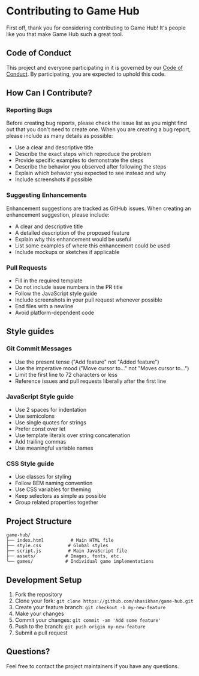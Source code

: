 # Contributing to Game Hub

First off, thank you for considering contributing to Game Hub! It's people like you that make Game Hub such a great tool.

## Code of Conduct

This project and everyone participating in it is governed by our [Code of Conduct](CODE_OF_CONDUCT.md). By participating, you are expected to uphold this code.

## How Can I Contribute?

### Reporting Bugs

Before creating bug reports, please check the issue list as you might find out that you don't need to create one. When you are creating a bug report, please include as many details as possible:

- Use a clear and descriptive title
- Describe the exact steps which reproduce the problem
- Provide specific examples to demonstrate the steps
- Describe the behavior you observed after following the steps
- Explain which behavior you expected to see instead and why
- Include screenshots if possible

### Suggesting Enhancements

Enhancement suggestions are tracked as GitHub issues. When creating an enhancement suggestion, please include:

- A clear and descriptive title
- A detailed description of the proposed feature
- Explain why this enhancement would be useful
- List some examples of where this enhancement could be used
- Include mockups or sketches if applicable

### Pull Requests

- Fill in the required template
- Do not include issue numbers in the PR title
- Follow the JavaScript style guide
- Include screenshots in your pull request whenever possible
- End files with a newline
- Avoid platform-dependent code

## Style guides

### Git Commit Messages

- Use the present tense ("Add feature" not "Added feature")
- Use the imperative mood ("Move cursor to..." not "Moves cursor to...")
- Limit the first line to 72 characters or less
- Reference issues and pull requests liberally after the first line

### JavaScript Style guide

- Use 2 spaces for indentation
- Use semicolons
- Use single quotes for strings
- Prefer const over let
- Use template literals over string concatenation
- Add trailing commas
- Use meaningful variable names

### CSS Style guide

- Use classes for styling
- Follow BEM naming convention
- Use CSS variables for theming
- Keep selectors as simple as possible
- Group related properties together

## Project Structure

```
game-hub/
├── index.html          # Main HTML file
├── style.css          # Global styles
├── script.js          # Main JavaScript file
├── assets/           # Images, fonts, etc.
└── games/            # Individual game implementations
```

## Development Setup

1. Fork the repository
2. Clone your fork: `git clone https://github.com/shasikhan/game-hub.git`
3. Create your feature branch: `git checkout -b my-new-feature`
4. Make your changes
5. Commit your changes: `git commit -am 'Add some feature'`
6. Push to the branch: `git push origin my-new-feature`
7. Submit a pull request

## Questions?

Feel free to contact the project maintainers if you have any questions.
